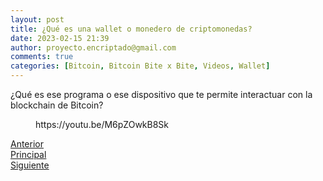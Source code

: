 ```yaml
---
layout: post
title: ¿Qué es una wallet o monedero de criptomonedas?
date: 2023-02-15 21:39
author: proyecto.encriptado@gmail.com
comments: true
categories: [Bitcoin, Bitcoin Bite x Bite, Videos, Wallet]
---
```

<!-- wp:paragraph -->
<p>¿Qué es ese programa o ese dispositivo que te permite interactuar con la blockchain de Bitcoin?</p>
<!-- /wp:paragraph -->

<!-- wp:embed {"url":"https://youtu.be/M6pZOwkB8Sk","type":"video","providerNameSlug":"youtube","responsive":true,"className":"wp-embed-aspect-16-9 wp-has-aspect-ratio"} -->
<figure class="wp-block-embed is-type-video is-provider-youtube wp-block-embed-youtube wp-embed-aspect-16-9 wp-has-aspect-ratio"><div class="wp-block-embed__wrapper">
https://youtu.be/M6pZOwkB8Sk
</div></figure>
<!-- /wp:embed -->

<!-- wp:columns -->
<div class="wp-block-columns"><!-- wp:column -->
<div class="wp-block-column"><!-- wp:buttons {"layout":{"type":"flex"}} -->
<div class="wp-block-buttons"><!-- wp:button {"className":"is-style-outline"} -->
<div class="wp-block-button is-style-outline"><a class="wp-block-button__link wp-element-button" href="https://proyectobitcoin.com/?p=185">Anterior</a></div>
<!-- /wp:button --></div>
<!-- /wp:buttons --></div>
<!-- /wp:column -->

<!-- wp:column -->
<div class="wp-block-column"><!-- wp:buttons {"layout":{"type":"flex","justifyContent":"center"}} -->
<div class="wp-block-buttons"><!-- wp:button {"className":"is-style-outline"} -->
<div class="wp-block-button is-style-outline"><a class="wp-block-button__link wp-element-button" href="https://proyectobitcoin.com/?page_id=220">Principal</a></div>
<!-- /wp:button --></div>
<!-- /wp:buttons --></div>
<!-- /wp:column -->

<!-- wp:column -->
<div class="wp-block-column"><!-- wp:buttons {"layout":{"type":"flex","justifyContent":"right"}} -->
<div class="wp-block-buttons"><!-- wp:button {"textColor":"cyan-bluish-gray","className":"is-style-outline"} -->
<div class="wp-block-button is-style-outline"><a class="wp-block-button__link has-cyan-bluish-gray-color has-text-color wp-element-button" href="https://proyectobitcoin.com/?p=187">Siguiente </a></div>
<!-- /wp:button --></div>
<!-- /wp:buttons --></div>
<!-- /wp:column --></div>
<!-- /wp:columns -->
